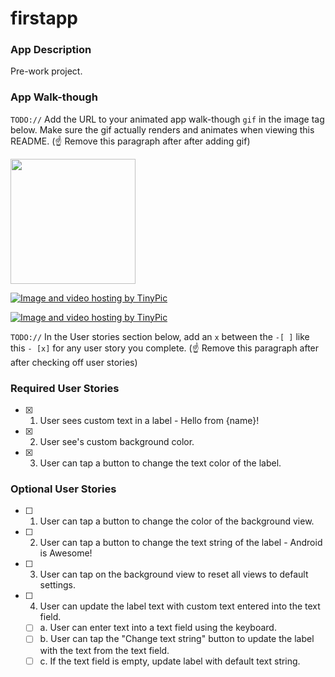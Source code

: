 # firstapp
### App Description
Pre-work project.

### App Walk-though
`TODO://` Add the URL to your animated app walk-though `gif` in the image tag below. Make sure the gif actually renders and animates when viewing this README. (☝️ Remove this paragraph after after adding gif)

<img src="C:\Users\Kingsley\Desktop\testrecord.gif" width=200><br>

<a href="http://tinypic.com?ref=2lxee5z" target="_blank"><img src="http://i64.tinypic.com/2lxee5z.gif" border="0" alt="Image and video hosting by TinyPic"></a>

<a href="http://tinypic.com?ref=2gwb9sx" target="_blank"><img src="http://i64.tinypic.com/2gwb9sx.jpg" border="0" alt="Image and video hosting by TinyPic"></a>

`TODO://` In the User stories section below, add an `x` between the `-[ ]` like this `- [x]` for any user story you complete. (☝️ Remove this paragraph after after checking off user stories)

### Required User Stories
- [x] 1. User sees custom text in a label - Hello from {name}!
- [x] 2. User see's custom background color.
- [x] 3. User can tap a button to change the text color of the label.

### Optional User Stories
- [ ] 1. User can tap a button to change the color of the background view.  
- [ ] 2. User can tap a button to change the text string of the label - Android is Awesome!  
- [ ] 3. User can tap on the background view to reset all views to default settings.  
- [ ] 4. User can update the label text with custom text entered into the text field.  
   - [ ] a. User can enter text into a text field using the keyboard.  
   - [ ] b. User can tap the "Change text string" button to update the label with the text from the text field.  
   - [ ] c. If the text field is empty, update label with default text string.  
